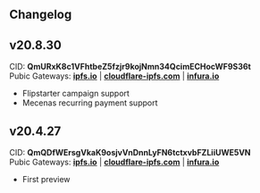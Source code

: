 ## Changelog

## v20.8.30

CID: __QmURxK8c1VFhtbeZ5fzjr9kojNmn34QcimECHocWF9S36t__  
Pubic Gateways: __[ipfs.io](https://ipfs.io/ipfs/QmURxK8c1VFhtbeZ5fzjr9kojNmn34QcimECHocWF9S36t/)__ | __[cloudflare-ipfs.com](https://cloudflare-ipfs.com/ipfs/QmURxK8c1VFhtbeZ5fzjr9kojNmn34QcimECHocWF9S36t/)__ | __[infura.io](https://ipfs.infura.io/ipfs/QmURxK8c1VFhtbeZ5fzjr9kojNmn34QcimECHocWF9S36t/)__

- Flipstarter campaign support
- Mecenas recurring payment support

## v20.4.27

CID: __QmQDfWErsgVkaK9osjvVnDnnLyFN6tctxvbFZLiiUWE5VN__  
Pubic Gateways: __[ipfs.io](https://ipfs.io/ipfs/QmQDfWErsgVkaK9osjvVnDnnLyFN6tctxvbFZLiiUWE5VN/)__ | __[cloudflare-ipfs.com](https://cloudflare-ipfs.com/ipfs/QmQDfWErsgVkaK9osjvVnDnnLyFN6tctxvbFZLiiUWE5VN/)__ | __[infura.io](https://ipfs.infura.io/ipfs/QmQDfWErsgVkaK9osjvVnDnnLyFN6tctxvbFZLiiUWE5VN/)__

- First preview
